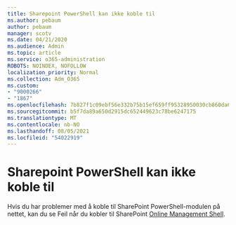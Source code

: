 ```yaml
---
title: Sharepoint PowerShell kan ikke koble til
ms.author: pebaum
author: pebaum
manager: scotv
ms.date: 04/21/2020
ms.audience: Admin
ms.topic: article
ms.service: o365-administration
ROBOTS: NOINDEX, NOFOLLOW
localization_priority: Normal
ms.collection: Adm_O365
ms.custom:
- "9000266"
- "1867"
ms.openlocfilehash: 7b827f1c09ebf56e332b75b15ef659ff95328950030cb860da652555efe45f28
ms.sourcegitcommit: b5f7da89a650d2915dc652449623c78be6247175
ms.translationtype: MT
ms.contentlocale: nb-NO
ms.lasthandoff: 08/05/2021
ms.locfileid: "54022919"
---
```

# <a name="sharepoint-powershell-unable-to-connect"></a>Sharepoint PowerShell kan ikke koble til

Hvis du har problemer med å koble til SharePoint PowerShell-modulen på nettet, kan du se Feil når du kobler til SharePoint [Online Management Shell](/sharepoint/troubleshoot/administration/errors-connecting-to-management-shell).